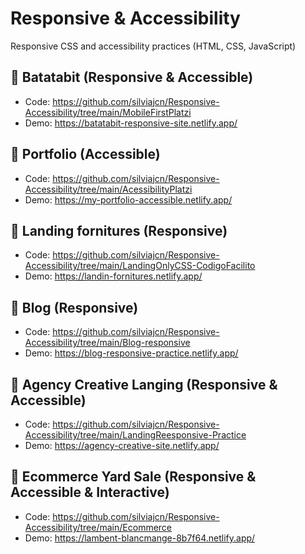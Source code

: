 # Responsive & Accessibility

Responsive CSS and accessibility practices (HTML, CSS, JavaScript)

## 📂 Batatabit (Responsive & Accessible)

- Code: https://github.com/silviajcn/Responsive-Accessibility/tree/main/MobileFirstPlatzi
- Demo: https://batatabit-responsive-site.netlify.app/

## 📂 Portfolio (Accessible) 

- Code: https://github.com/silviajcn/Responsive-Accessibility/tree/main/AcessibilityPlatzi
- Demo:  https://my-portfolio-accessible.netlify.app/

## 📂 Landing fornitures (Responsive)

- Code: https://github.com/silviajcn/Responsive-Accessibility/tree/main/LandingOnlyCSS-CodigoFacilito
- Demo: https://landin-fornitures.netlify.app/

## 📂 Blog (Responsive)

- Code: https://github.com/silviajcn/Responsive-Accessibility/tree/main/Blog-responsive
- Demo: https://blog-responsive-practice.netlify.app/

## 📂 Agency Creative Langing (Responsive & Accessible)

- Code: https://github.com/silviajcn/Responsive-Accessibility/tree/main/LandingReesponsive-Practice
- Demo: https://agency-creative-site.netlify.app/

## 📂 Ecommerce Yard Sale (Responsive & Accessible & Interactive)

- Code: https://github.com/silviajcn/Responsive-Accessibility/tree/main/Ecommerce
- Demo: https://lambent-blancmange-8b7f64.netlify.app/
